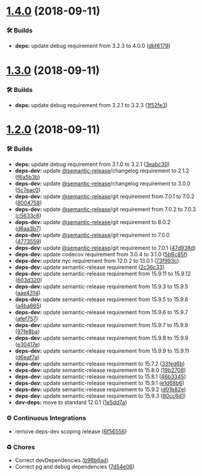 # [1.4.0](https://github.com/wmfs/hl-pg-client/compare/v1.3.0...v1.4.0) (2018-09-11)


### 🛠 Builds

* **deps:** update debug requirement from 3.2.3 to 4.0.0 ([dbf6179](https://github.com/wmfs/hl-pg-client/commit/dbf6179))

# [1.3.0](https://github.com/wmfs/hl-pg-client/compare/v1.2.0...v1.3.0) (2018-09-11)


### 🛠 Builds

* **deps:** update debug requirement from 3.2.1 to 3.2.3 ([1f52fe3](https://github.com/wmfs/hl-pg-client/commit/1f52fe3))

# [1.2.0](https://github.com/wmfs/hl-pg-client/compare/v1.1.3...v1.2.0) (2018-09-11)


### 🛠 Builds

* **deps:** update debug requirement from 3.1.0 to 3.2.1 ([3eabc30](https://github.com/wmfs/hl-pg-client/commit/3eabc30))
* **deps-dev:** update [@semantic-release](https://github.com/semantic-release)/changelog requirement to 2.1.2 ([f6a5b3b](https://github.com/wmfs/hl-pg-client/commit/f6a5b3b))
* **deps-dev:** update [@semantic-release](https://github.com/semantic-release)/changelog requirement to 3.0.0 ([5c7eac0](https://github.com/wmfs/hl-pg-client/commit/5c7eac0))
* **deps-dev:** update [@semantic-release](https://github.com/semantic-release)/git requirement from 7.0.1 to 7.0.2 ([8004758](https://github.com/wmfs/hl-pg-client/commit/8004758))
* **deps-dev:** update [@semantic-release](https://github.com/semantic-release)/git requirement from 7.0.2 to 7.0.3 ([c5633c6](https://github.com/wmfs/hl-pg-client/commit/c5633c6))
* **deps-dev:** update [@semantic-release](https://github.com/semantic-release)/git requirement to 6.0.2 ([d6aa3b7](https://github.com/wmfs/hl-pg-client/commit/d6aa3b7))
* **deps-dev:** update [@semantic-release](https://github.com/semantic-release)/git requirement to 7.0.0 ([4773559](https://github.com/wmfs/hl-pg-client/commit/4773559))
* **deps-dev:** update [@semantic-release](https://github.com/semantic-release)/git requirement to 7.0.1 ([47d938d](https://github.com/wmfs/hl-pg-client/commit/47d938d))
* **deps-dev:** update codecov requirement from 3.0.4 to 3.1.0 ([5b6c85f](https://github.com/wmfs/hl-pg-client/commit/5b6c85f))
* **deps-dev:** update nyc requirement from 12.0.2 to 13.0.1 ([73f993c](https://github.com/wmfs/hl-pg-client/commit/73f993c))
* **deps-dev:** update semantic-release requirement ([2c36c33](https://github.com/wmfs/hl-pg-client/commit/2c36c33))
* **deps-dev:** update semantic-release requirement from 15.9.11 to 15.9.12 ([603d320](https://github.com/wmfs/hl-pg-client/commit/603d320))
* **deps-dev:** update semantic-release requirement from 15.9.3 to 15.9.5 ([aae4314](https://github.com/wmfs/hl-pg-client/commit/aae4314))
* **deps-dev:** update semantic-release requirement from 15.9.5 to 15.9.6 ([a4ba665](https://github.com/wmfs/hl-pg-client/commit/a4ba665))
* **deps-dev:** update semantic-release requirement from 15.9.6 to 15.9.7 ([afef757](https://github.com/wmfs/hl-pg-client/commit/afef757))
* **deps-dev:** update semantic-release requirement from 15.9.7 to 15.9.8 ([97fe8ba](https://github.com/wmfs/hl-pg-client/commit/97fe8ba))
* **deps-dev:** update semantic-release requirement from 15.9.8 to 15.9.9 ([e30417e](https://github.com/wmfs/hl-pg-client/commit/e30417e))
* **deps-dev:** update semantic-release requirement from 15.9.9 to 15.9.11 ([d6eaf7a](https://github.com/wmfs/hl-pg-client/commit/d6eaf7a))
* **deps-dev:** update semantic-release requirement to 15.7.2 ([33fed6b](https://github.com/wmfs/hl-pg-client/commit/33fed6b))
* **deps-dev:** update semantic-release requirement to 15.8.0 ([19b2708](https://github.com/wmfs/hl-pg-client/commit/19b2708))
* **deps-dev:** update semantic-release requirement to 15.8.1 ([46b3345](https://github.com/wmfs/hl-pg-client/commit/46b3345))
* **deps-dev:** update semantic-release requirement to 15.9.1 ([e1d68b6](https://github.com/wmfs/hl-pg-client/commit/e1d68b6))
* **deps-dev:** update semantic-release requirement to 15.9.2 ([d01b82e](https://github.com/wmfs/hl-pg-client/commit/d01b82e))
* **deps-dev:** update semantic-release requirement to 15.9.3 ([80cc6d1](https://github.com/wmfs/hl-pg-client/commit/80cc6d1))
* **dev-deps:** move to standard 12.0.1 ([1e5dd7a](https://github.com/wmfs/hl-pg-client/commit/1e5dd7a))


### ⚙️ Continuous Integrations

* remove deps-dev scoping release ([6f56556](https://github.com/wmfs/hl-pg-client/commit/6f56556))


### ♻️ Chores

* Correct devDependencies ([b98b6ad](https://github.com/wmfs/hl-pg-client/commit/b98b6ad))
* Correct pg and debug dependencies ([7d54e06](https://github.com/wmfs/hl-pg-client/commit/7d54e06))
